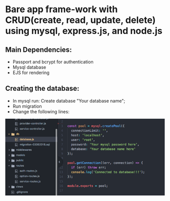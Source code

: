 # Bare app frame-work with CRUD(create, read, update, delete) using mysql, express.js, and node.js

## Main Dependencies:

* Passport and bcrypt for authentication
* Mysql database
* EJS for rendering

## Creating the database:

* In mysql run: Create database "Your database name";
* Run migration
* Change the following lines:

![Alt text](/ScreenShot.jpg?raw=true)

